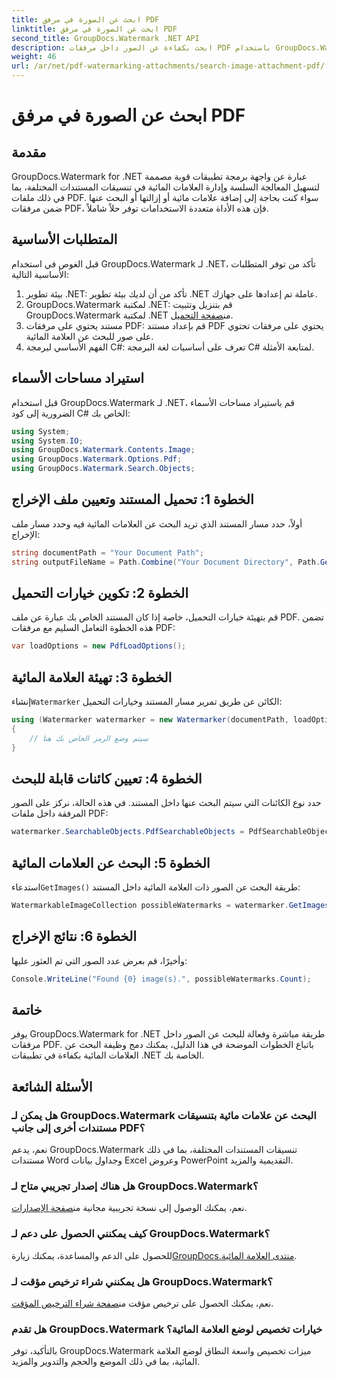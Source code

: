 ```yaml
---
title: ابحث عن الصورة في مرفق PDF
linktitle: ابحث عن الصورة في مرفق PDF
second_title: GroupDocs.Watermark .NET API
description: ابحث بكفاءة عن الصور داخل مرفقات PDF باستخدام GroupDocs.Watermark لـ .NET. تبسيط عملية إدارة العلامة المائية الخاصة بك دون عناء.
weight: 46
url: /ar/net/pdf-watermarking-attachments/search-image-attachment-pdf/
---
```


# ابحث عن الصورة في مرفق PDF

## مقدمة
GroupDocs.Watermark for .NET عبارة عن واجهة برمجة تطبيقات قوية مصممة لتسهيل المعالجة السلسة وإدارة العلامات المائية في تنسيقات المستندات المختلفة، بما في ذلك ملفات PDF. سواء كنت بحاجة إلى إضافة علامات مائية أو إزالتها أو البحث عنها ضمن مرفقات PDF، فإن هذه الأداة متعددة الاستخدامات توفر حلاً شاملاً.
## المتطلبات الأساسية
قبل الغوص في استخدام GroupDocs.Watermark لـ .NET، تأكد من توفر المتطلبات الأساسية التالية:
1. بيئة تطوير .NET: تأكد من أن لديك بيئة تطوير .NET عاملة تم إعدادها على جهازك.
2.  GroupDocs.Watermark لمكتبة .NET: قم بتنزيل وتثبيت GroupDocs.Watermark لمكتبة .NET من[صفحة التحميل](https://releases.groupdocs.com/Watermark/net/).
3. مستند يحتوي على مرفقات PDF: قم بإعداد مستند PDF يحتوي على مرفقات تحتوي على صور للبحث عن العلامة المائية.
4. الفهم الأساسي لبرمجة C#: تعرف على أساسيات لغة البرمجة C# لمتابعة الأمثلة.

## استيراد مساحات الأسماء
قبل استخدام GroupDocs.Watermark لـ .NET، قم باستيراد مساحات الأسماء الضرورية إلى كود C# الخاص بك:
```csharp
using System;
using System.IO;
using GroupDocs.Watermark.Contents.Image;
using GroupDocs.Watermark.Options.Pdf;
using GroupDocs.Watermark.Search.Objects;
```
## الخطوة 1: تحميل المستند وتعيين ملف الإخراج
أولاً، حدد مسار المستند الذي تريد البحث عن العلامات المائية فيه وحدد مسار ملف الإخراج:
```csharp
string documentPath = "Your Document Path";
string outputFileName = Path.Combine("Your Document Directory", Path.GetFileName(documentPath));
```
## الخطوة 2: تكوين خيارات التحميل
قم بتهيئة خيارات التحميل، خاصة إذا كان المستند الخاص بك عبارة عن ملف PDF. تضمن هذه الخطوة التعامل السليم مع مرفقات PDF:
```csharp
var loadOptions = new PdfLoadOptions();
```
## الخطوة 3: تهيئة العلامة المائية
 إنشاء`Watermarker` الكائن عن طريق تمرير مسار المستند وخيارات التحميل:
```csharp
using (Watermarker watermarker = new Watermarker(documentPath, loadOptions))
{
    // سيتم وضع الرمز الخاص بك هنا
}
```
## الخطوة 4: تعيين كائنات قابلة للبحث
حدد نوع الكائنات التي سيتم البحث عنها داخل المستند. في هذه الحالة، نركز على الصور المرفقة داخل ملفات PDF:
```csharp
watermarker.SearchableObjects.PdfSearchableObjects = PdfSearchableObjects.AttachedImages;
```
## الخطوة 5: البحث عن العلامات المائية
 استدعاء`GetImages()` طريقة البحث عن الصور ذات العلامة المائية داخل المستند:
```csharp
WatermarkableImageCollection possibleWatermarks = watermarker.GetImages();
```
## الخطوة 6: نتائج الإخراج
وأخيرًا، قم بعرض عدد الصور التي تم العثور عليها:
```csharp
Console.WriteLine("Found {0} image(s).", possibleWatermarks.Count);
```

## خاتمة
يوفر GroupDocs.Watermark for .NET طريقة مباشرة وفعالة للبحث عن الصور داخل مرفقات PDF. باتباع الخطوات الموضحة في هذا الدليل، يمكنك دمج وظيفة البحث عن العلامات المائية بكفاءة في تطبيقات .NET الخاصة بك.
## الأسئلة الشائعة
### هل يمكن لـ GroupDocs.Watermark البحث عن علامات مائية بتنسيقات مستندات أخرى إلى جانب PDF؟
نعم، يدعم GroupDocs.Watermark تنسيقات المستندات المختلفة، بما في ذلك مستندات Word وجداول بيانات Excel وعروض PowerPoint التقديمية والمزيد.
### هل هناك إصدار تجريبي متاح لـ GroupDocs.Watermark؟
 نعم، يمكنك الوصول إلى نسخة تجريبية مجانية من[صفحة الإصدارات](https://releases.groupdocs.com/).
### كيف يمكنني الحصول على دعم لـ GroupDocs.Watermark؟
 للحصول على الدعم والمساعدة، يمكنك زيارة[GroupDocs.منتدى العلامة المائية](https://forum.groupdocs.com/c/watermark/19).
### هل يمكنني شراء ترخيص مؤقت لـ GroupDocs.Watermark؟
 نعم، يمكنك الحصول على ترخيص مؤقت من[صفحة شراء الترخيص المؤقت](https://purchase.groupdocs.com/temporary-license/).
### هل تقدم GroupDocs.Watermark خيارات تخصيص لوضع العلامة المائية؟
بالتأكيد، توفر GroupDocs.Watermark ميزات تخصيص واسعة النطاق لوضع العلامة المائية، بما في ذلك الموضع والحجم والتدوير والمزيد.
